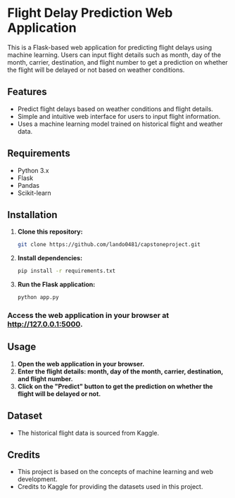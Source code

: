 # Flight Delay Prediction Web Application

This is a Flask-based web application for predicting flight delays using machine learning. Users can input flight details such as month, day of the month, carrier, destination, and flight number to get a prediction on whether the flight will be delayed or not based on weather conditions.

## Features

- Predict flight delays based on weather conditions and flight details.
- Simple and intuitive web interface for users to input flight information.
- Uses a machine learning model trained on historical flight and weather data.

## Requirements

- Python 3.x
- Flask
- Pandas
- Scikit-learn

## Installation

1. **Clone this repository:**

   ```bash
   git clone https://github.com/lando0481/capstoneproject.git
2. **Install dependencies:**

   ```bash
   pip install -r requirements.txt
3. **Run the Flask application:**

   ```bash
   python app.py
   
### Access the web application in your browser at http://127.0.0.1:5000.

## Usage
1. **Open the web application in your browser.**
2. **Enter the flight details: month, day of the month, carrier, destination, and flight number.**
3. **Click on the "Predict" button to get the prediction on whether the flight will be delayed or not.**
## Dataset
- The historical flight data is sourced from Kaggle.
## Credits
- This project is based on the concepts of machine learning and web development.
- Credits to Kaggle for providing the datasets used in this project.
